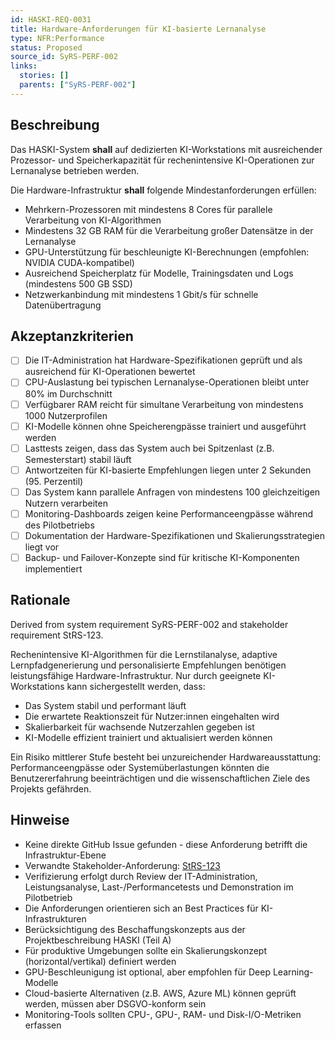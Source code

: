 ```yaml
---
id: HASKI-REQ-0031
title: Hardware-Anforderungen für KI-basierte Lernanalyse
type: NFR:Performance
status: Proposed
source_id: SyRS-PERF-002
links:
  stories: []
  parents: ["SyRS-PERF-002"]
---
```


## Beschreibung

Das HASKI-System **shall** auf dedizierten KI-Workstations mit ausreichender Prozessor- und Speicherkapazität für rechenintensive KI-Operationen zur Lernanalyse betrieben werden.

Die Hardware-Infrastruktur **shall** folgende Mindestanforderungen erfüllen:
- Mehrkern-Prozessoren mit mindestens 8 Cores für parallele Verarbeitung von KI-Algorithmen
- Mindestens 32 GB RAM für die Verarbeitung großer Datensätze in der Lernanalyse
- GPU-Unterstützung für beschleunigte KI-Berechnungen (empfohlen: NVIDIA CUDA-kompatibel)
- Ausreichend Speicherplatz für Modelle, Trainingsdaten und Logs (mindestens 500 GB SSD)
- Netzwerkanbindung mit mindestens 1 Gbit/s für schnelle Datenübertragung

## Akzeptanzkriterien

- [ ] Die IT-Administration hat Hardware-Spezifikationen geprüft und als ausreichend für KI-Operationen bewertet
- [ ] CPU-Auslastung bei typischen Lernanalyse-Operationen bleibt unter 80% im Durchschnitt
- [ ] Verfügbarer RAM reicht für simultane Verarbeitung von mindestens 1000 Nutzerprofilen
- [ ] KI-Modelle können ohne Speicherengpässe trainiert und ausgeführt werden
- [ ] Lasttests zeigen, dass das System auch bei Spitzenlast (z.B. Semesterstart) stabil läuft
- [ ] Antwortzeiten für KI-basierte Empfehlungen liegen unter 2 Sekunden (95. Perzentil)
- [ ] Das System kann parallele Anfragen von mindestens 100 gleichzeitigen Nutzern verarbeiten
- [ ] Monitoring-Dashboards zeigen keine Performanceengpässe während des Pilotbetriebs
- [ ] Dokumentation der Hardware-Spezifikationen und Skalierungsstrategien liegt vor
- [ ] Backup- und Failover-Konzepte sind für kritische KI-Komponenten implementiert

## Rationale

Derived from system requirement SyRS-PERF-002 and stakeholder requirement StRS-123.

Rechenintensive KI-Algorithmen für die Lernstilanalyse, adaptive Lernpfadgenerierung und personalisierte Empfehlungen benötigen leistungsfähige Hardware-Infrastruktur. Nur durch geeignete KI-Workstations kann sichergestellt werden, dass:
- Das System stabil und performant läuft
- Die erwartete Reaktionszeit für Nutzer:innen eingehalten wird
- Skalierbarkeit für wachsende Nutzerzahlen gegeben ist
- KI-Modelle effizient trainiert und aktualisiert werden können

Ein Risiko mittlerer Stufe besteht bei unzureichender Hardwareausstattung: Performanceengpässe oder Systemüberlastungen könnten die Benutzererfahrung beeinträchtigen und die wissenschaftlichen Ziele des Projekts gefährden.

## Hinweise

- Keine direkte GitHub Issue gefunden - diese Anforderung betrifft die Infrastruktur-Ebene
- Verwandte Stakeholder-Anforderung: [StRS-123](../../strs/stakeholder-requirements/StRS-123.md)
- Verifizierung erfolgt durch Review der IT-Administration, Leistungsanalyse, Last-/Performancetests und Demonstration im Pilotbetrieb
- Die Anforderungen orientieren sich an Best Practices für KI-Infrastrukturen
- Berücksichtigung des Beschaffungskonzepts aus der Projektbeschreibung HASKI (Teil A)
- Für produktive Umgebungen sollte ein Skalierungskonzept (horizontal/vertikal) definiert werden
- GPU-Beschleunigung ist optional, aber empfohlen für Deep Learning-Modelle
- Cloud-basierte Alternativen (z.B. AWS, Azure ML) können geprüft werden, müssen aber DSGVO-konform sein
- Monitoring-Tools sollten CPU-, GPU-, RAM- und Disk-I/O-Metriken erfassen
